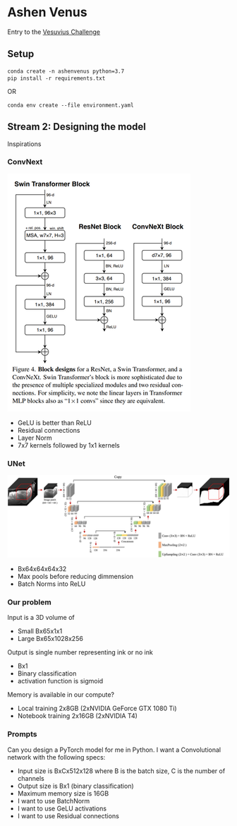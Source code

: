 # Ashen Venus

Entry to the [Vesuvius Challenge](https://scrollprize.org/)


## Setup

```
conda create -n ashenvenus python=3.7
pip install -r requirements.txt
```

OR

```
conda env create --file environment.yaml
```

## Stream 2: Designing the model

Inspirations

### ConvNext

![ConvNext](images/convnext.png)
- GeLU is better than ReLU
- Residual connections
- Layer Norm
- 7x7 kernels followed by 1x1 kernels

### UNet

![3d UNet](images/unet.png)
- Bx64x64x64x32
- Max pools before reducing dimmension
- Batch Norms into ReLU

### Our problem

Input is a 3D volume of
- Small Bx65x1x1
- Large Bx65x1028x256

Output is single number representing ink or no ink
- Bx1
- Binary classification
- activation function is sigmoid

Memory is available in our compute?

- Local training 2x8GB (2xNVIDIA GeForce GTX 1080 Ti)
- Notebook training 2x16GB (2xNVIDIA T4)

### Prompts

Can you design a PyTorch model for me in Python. I want a Convolutional network with the following specs:
- Input size is BxCx512x128 where B is the batch size, C is the number of channels
- Output size is Bx1 (binary classification)
- Maximum memory size is 16GB
- I want to use BatchNorm
- I want to use GeLU activations
- I want to use Residual connections